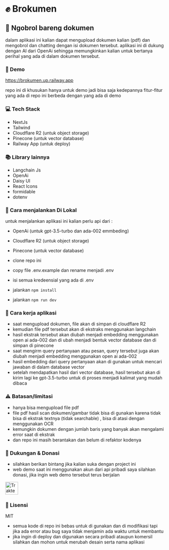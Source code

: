 # :fist: Brokumen
## :pencil: Ngobrol bareng dokumen

dalam aplikasi ini kalian dapat mengupload dokumen kalian (pdf) dan mengobrol dan chatting dengan isi dokumen tersebut.
aplikasi ini di dukung dengan AI dari OpenAi sehingga memungkinkan kalian untuk bertanya perihal yang ada di dalam dokumen tersebut.

### :art: Demo
https://brokumen.up.railway.app

repo ini di khusukan hanya untuk demo jadi bisa saja kedepannya fitur-fitur yang ada di repo ini berbeda dengan yang ada di demo


### :computer: Tech Stack
- NextJs
- Tailwind
- Cloudflare R2 (untuk object storage)
- Pinecone (untuk vector database)
- Railway App (untuk deploy)

### :books: Library lainnya
- Langchain Js
- OpenAi
- Daisy UI
- React Icons
- formidable
- dotenv

### :gun: Cara menjalankan Di Lokal
untuk menjalankan aplikasi ini kalian perlu api dari :
- OpenAi (untuk gpt-3.5-turbo dan ada-002 emmbeding)
- Cloudflare R2 (untuk object storage)
- Pinecone (untuk vector database) 

- clone repo ini
- copy file .env.example dan rename menjadi .env
- isi semua kredeensial yang ada di .env
- jalankan `npm install`
- jalankan `npm run dev`

### :telescope: Cara kerja aplikasi
- saat mengupload dokumen, file akan di simpan di cloudflare R2
- kemudian file pdf tersebut akan di ekstraks menggunakan langchain
- hasil ekstrak tersebut akan diubah menjadi embedding menggunakan open ai ada-002 dan di ubah menjadi bentuk vector database dan di simpan di pinecone
- saat mengirm query pertanyaan atau pesan, query tersebut juga akan diubah menjadi embedding menggunakan open ai ada-002
- hasil embedding dari query pertanyaan akan di gunakan untuk mencari jawaban di dalam database vector
- setelah mendapatkan hasil dari vector database, hasil tersebut akan di kirim lagi ke gpt-3.5-turbo untuk di proses menjadi kalimat yang mudah dibaca

### :warning: Batasan/limitasi
- hanya bisa mengupload file pdf
- file pdf hasil scan dokumen/gambar tidak bisa di gunakan karena tidak bisa di ekstrak textnya (tidak searchable) , bisa di atasi dengan menggunakan OCR
- kemungkin dokumen dengan jumlah baris yang banyak akan mengalami error saat di ekstrak
- dan repo ini masih berantakan dan belum di refaktor kodenya

### :love_letter: Dukungan & Donasi
- silahkan berikan bintang jika kalian suka dengan project ini
- web demo saat ini menggunakan akun dari api pribadi saya silahkan donasi, jika ingin web demo tersebut terus berjalan

<a href="https://trakteer.id/bagood/tip" target="_blank"><img id="wse-buttons-preview" src="https://cdn.trakteer.id/images/embed/trbtn-red-1.png" height="40" style="border:0px;height:40px;" alt="Trakteer Saya"></a>


### :page_with_curl: Lisensi
MIT 
- semua kode di repo ini bebas untuk di gunakan dan di modifikasi tapi jika ada error atau bug saya tidak menjamin ada waktu untuk membantu
- jika ingin di deploy dan digunakan secara pribadi ataupun komersil silahkan dan mohon untuk merubah desain serta nama aplikasi

